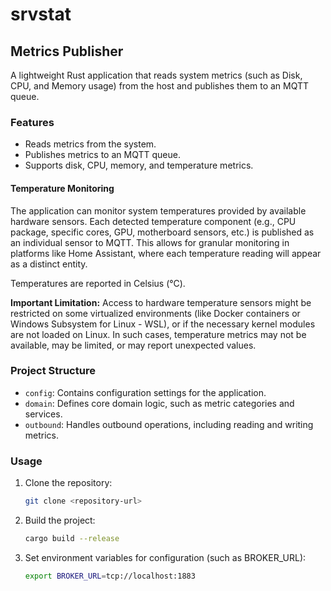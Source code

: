 # srvstat

## Metrics Publisher

A lightweight Rust application that reads system metrics (such as Disk, CPU, and Memory usage) from the host and publishes them to an MQTT queue.

### Features

- Reads metrics from the system.
- Publishes metrics to an MQTT queue.
- Supports disk, CPU, memory, and temperature metrics.

#### Temperature Monitoring

The application can monitor system temperatures provided by available hardware sensors. Each detected temperature component (e.g., CPU package, specific cores, GPU, motherboard sensors, etc.) is published as an individual sensor to MQTT. This allows for granular monitoring in platforms like Home Assistant, where each temperature reading will appear as a distinct entity.

Temperatures are reported in Celsius (°C).

**Important Limitation:** Access to hardware temperature sensors might be restricted on some virtualized environments (like Docker containers or Windows Subsystem for Linux - WSL), or if the necessary kernel modules are not loaded on Linux. In such cases, temperature metrics may not be available, may be limited, or may report unexpected values.

### Project Structure

- `config`: Contains configuration settings for the application.
- `domain`: Defines core domain logic, such as metric categories and services.
- `outbound`: Handles outbound operations, including reading and writing metrics.

### Usage

1. Clone the repository:
    ```bash
    git clone <repository-url>
    ```

2. Build the project:
    ```bash
    cargo build --release
    ```

3. Set environment variables for configuration (such as BROKER_URL):
    ```bash
    export BROKER_URL=tcp://localhost:1883

